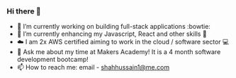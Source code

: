 ### Hi there 👋

- 🔭 I’m currently working on building full-stack applications :bowtie:
- 🌱 I’m currently enhancing my Javascript, React and other skills :rocket:
- :cloud: I am 2x AWS certified aiming to work in the cloud / software sector :computer:
- 💬 Ask me about my time at Makers Academy! It is a 4 month software development bootcamp!
- 📫 How to reach me: email - shahhussain1@me.com

